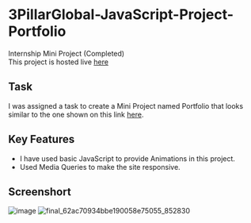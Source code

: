 # 3PillarGlobal-JavaScript-Project-Portfolio
Internship Mini Project (Completed)<br>
This project is hosted live [here](http://priyankasaini.rf.gd/3pillarglobal/portfolio-mini-project/)

## Task
I was assigned a task to create a Mini Project named Portfolio that looks similar to the one shown on this link [here](https://github.com/Asabeneh/30-Days-Of-JavaScript/blob/master/27_Day_Mini_project_portfolio/27_day_mini_project_portfolio.md).

## Key Features
- I have used basic JavaScript to provide Animations in this project.
- Used Media Queries to make the site responsive.

## Screenshort
![image](https://user-images.githubusercontent.com/63971975/174294566-5bbe7539-80ba-442f-8bce-6dc3cec8a982.png)
![final_62ac70934bbe190058e75055_852830](https://user-images.githubusercontent.com/63971975/174296558-2347a56e-b318-4551-a138-bd765e351081.gif)
